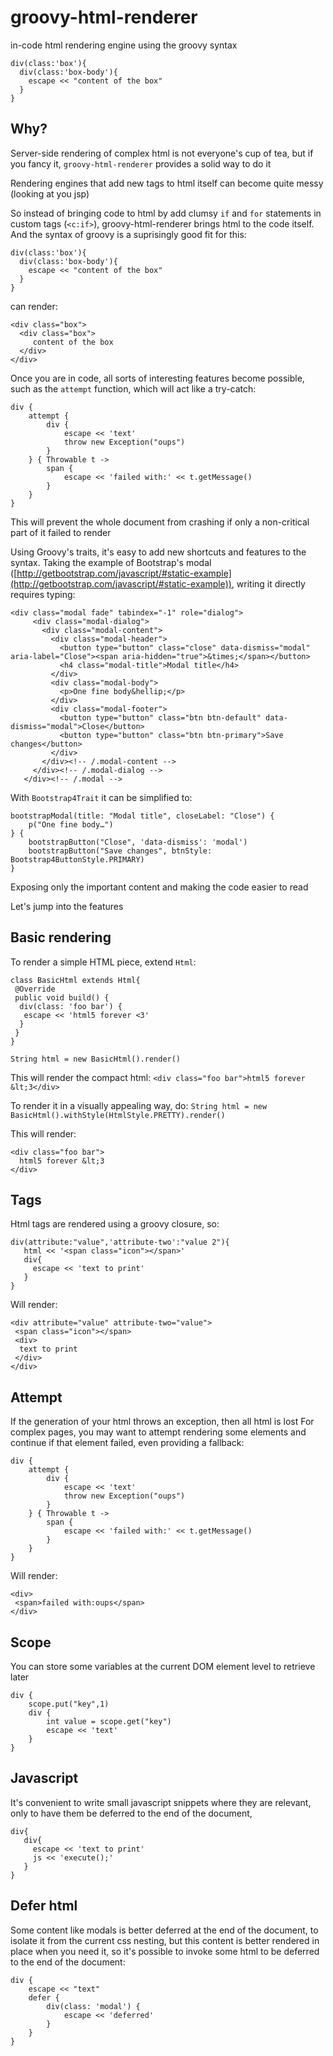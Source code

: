 # groovy-html-renderer

in-code html rendering engine using the groovy syntax

```
div(class:'box'){
  div(class:'box-body'){
    escape << "content of the box"
  }
}
```

## Why?

Server-side rendering of complex html is not everyone's cup of tea, but if you fancy it, `groovy-html-renderer` provides a solid way to do it

Rendering engines that add new tags to html itself can become quite messy (looking at you jsp)

So instead of bringing code to html by add clumsy `if` and `for` statements in custom tags (`<c:if>`), groovy-html-renderer brings html to the code itself.
And the syntax of groovy is a suprisingly good fit for this:

```
div(class:'box'){
  div(class:'box-body'){
    escape << "content of the box"
  }
}
```

can render:

```
<div class="box">
  <div class="box">
     content of the box
  </div>
</div>
```

Once you are in code, all sorts of interesting features become possible, such as the `attempt` function, which will act like a try-catch:

```
div {
    attempt {
        div {
            escape << 'text'
            throw new Exception("oups")
        }
    } { Throwable t ->
        span {
            escape << 'failed with:' << t.getMessage()
        }
    }
}
```

This will prevent the whole document from crashing if only a non-critical part of it failed to render

Using Groovy's traits, it's easy to add new shortcuts and features to the syntax. 
Taking the example of Bootstrap's modal ([http://getbootstrap.com/javascript/#static-example](http://getbootstrap.com/javascript/#static-example)), writing it directly requires typing:

```
<div class="modal fade" tabindex="-1" role="dialog">
     <div class="modal-dialog">
       <div class="modal-content">
         <div class="modal-header">
           <button type="button" class="close" data-dismiss="modal" aria-label="Close"><span aria-hidden="true">&times;</span></button>
           <h4 class="modal-title">Modal title</h4>
         </div>
         <div class="modal-body">
           <p>One fine body&hellip;</p>
         </div>
         <div class="modal-footer">
           <button type="button" class="btn btn-default" data-dismiss="modal">Close</button>
           <button type="button" class="btn btn-primary">Save changes</button>
         </div>
       </div><!-- /.modal-content -->
     </div><!-- /.modal-dialog -->
   </div><!-- /.modal -->
```

With `Bootstrap4Trait` it can be simplified to:

```
bootstrapModal(title: "Modal title", closeLabel: "Close") {
    p("One fine body…")
} {
    bootstrapButton("Close", 'data-dismiss': 'modal')
    bootstrapButton("Save changes", btnStyle: Bootstrap4ButtonStyle.PRIMARY)
}
```

Exposing only the important content and making the code easier to read

Let's jump into the features


## Basic rendering

To render a simple HTML piece, extend `Html`:

```
class BasicHtml extends Html{
 @Override
 public void build() {
  div(class: 'foo bar') {
   escape << 'html5 forever <3'
  }
 }
}

String html = new BasicHtml().render()
```

This will render the compact html:
`<div class="foo bar">html5 forever &lt;3</div>`

To render it in a visually appealing way, do:
`String html = new BasicHtml().withStyle(HtmlStyle.PRETTY).render()`

This will render:

```
<div class="foo bar">
  html5 forever &lt;3
</div>
```

## Tags

Html tags are rendered using a groovy closure, so:

```
div(attribute:"value",'attribute-two':"value 2"){
   html << '<span class="icon"></span>'
   div{
     escape << 'text to print'
   }
}
```

Will render:

```
<div attribute="value" attribute-two="value">
 <span class="icon"></span>
 <div>
  text to print
 </div>
</div>
```

## Attempt

If the generation of your html throws an exception, then all html is lost
For complex pages, you may want to attempt rendering some elements and continue if that element failed, even providing a fallback:

```
div {
    attempt {
        div {
            escape << 'text'
            throw new Exception("oups")
        }
    } { Throwable t ->
        span {
            escape << 'failed with:' << t.getMessage()
        }
    }
}
```

Will render:

```
<div>
 <span>failed with:oups</span>
</div>
```

## Scope

You can store some variables at the current DOM element level to retrieve later

```
div {
    scope.put("key",1)
    div {
        int value = scope.get("key")
        escape << 'text'
    }
}
```

## Javascript

It's convenient to write small javascript snippets where they are relevant, only to have them be deferred to the end of the document,

```
div{
   div{
     escape << 'text to print'
     js << 'execute();'
   }
}
```

## Defer html

Some content like modals is better deferred at the end of the document, to isolate it from the current css nesting,
but this content is better rendered in place when you need it, so it's possible to invoke some html to be deferred to the end of the document:

```
div {
    escape << "text"
    defer {
        div(class: 'modal') {
            escape << 'deferred'
        }
    }
}
```

